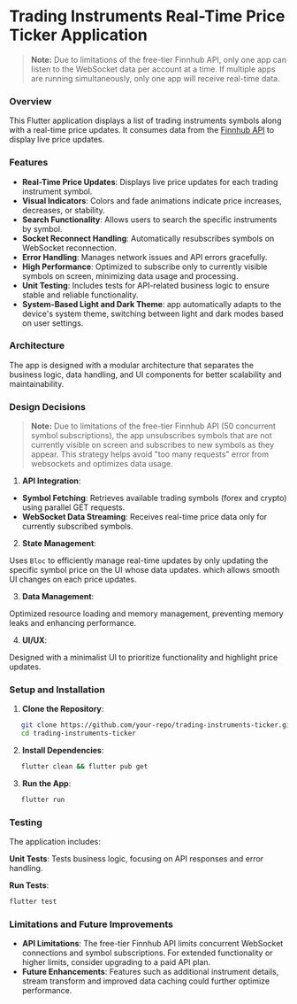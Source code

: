 # Trading Instruments Real-Time Price Ticker Application

> **Note:** Due to limitations of the free-tier Finnhub API, only one app can listen to the WebSocket data per account at a time. If multiple apps are running simultaneously, only one app will receive real-time data.

### Overview

This Flutter application displays a list of trading instruments symbols along with a real-time price updates. It consumes data from the [Finnhub API](https://finnhub.io) to display live price updates.

### Features

* **Real-Time Price Updates**: Displays live price updates for each trading instrument symbol.
* **Visual Indicators**: Colors and fade animations indicate price increases, decreases, or stability.
* **Search Functionality**: Allows users to search the specific instruments by symbol.
* **Socket Reconnect Handling**: Automatically resubscribes symbols on WebSocket reconnection.
* **Error Handling**: Manages network issues and API errors gracefully.
* **High Performance**: Optimized to subscribe only to currently visible symbols on screen, minimizing data usage and processing.
* **Unit Testing**: Includes tests for API-related business logic to ensure stable and reliable functionality.
* **System-Based Light and Dark Theme**: app automatically adapts to the device's system theme, switching between light and dark modes based on user settings.

### Architecture

The app is designed with a modular architecture that separates the business logic, data handling, and UI components for better scalability and maintainability.

### Design Decisions

> **Note:** Due to limitations of the free-tier Finnhub API (50 concurrent symbol subscriptions), the app unsubscribes symbols that are not currently visible on screen and subscribes to new symbols as they appear. This strategy helps avoid "too many requests" error from websockets and optimizes data usage.

1. **API Integration**:

* **Symbol Fetching**: Retrieves available trading symbols (forex and crypto) using parallel GET requests.
* **WebSocket Data Streaming**: Receives real-time price data only for currently subscribed symbols.

2. **State Management**:

Uses `Bloc` to efficiently manage real-time updates by only updating the specific symbol price on the UI whose data updates. which allows smooth UI changes on each price updates.

3. **Data Management**:

Optimized resource loading and memory management, preventing memory leaks and enhancing performance.

4. **UI/UX**:

Designed with a minimalist UI to prioritize functionality and highlight price updates.

### Setup and Installation

1. **Clone the Repository**:
```bash
   git clone https://github.com/your-repo/trading-instruments-ticker.git
   cd trading-instruments-ticker
```

2. **Install Dependencies**:

```bash
   flutter clean && flutter pub get
```

3. **Run the App**:

```bash
   flutter run
```

### Testing

The application includes:

**Unit Tests**: Tests business logic, focusing on API responses and error handling.

**Run Tests**:
```bash
flutter test
```

### Limitations and Future Improvements
* **API Limitations**: The free-tier Finnhub API limits concurrent WebSocket connections and symbol subscriptions. For extended functionality or higher limits, consider upgrading to a paid API plan.
* **Future Enhancements**: Features such as additional instrument details, stream transform and improved data caching could further optimize performance.
